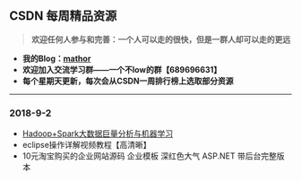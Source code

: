 ## CSDN 每周精品资源
> **欢迎任何人参与和完善：一个人可以走的很快，但是一群人却可以走的更远**

* **我的Blog：[mathor](https://www.wmathor.com)**
* **欢迎加入交流学习群——一个不low的群【689696631】**
* **每个星期天更新，每次会从CSDN一周排行榜上选取部分资源**
<hr>

### 2018-9-2
- [Hadoop+Spark大数据巨量分析与机器学习](https://pan.baidu.com/s/1zzTBJPpv0pfjrFxAZlw5zA)
- eclipse操作详解视频教程【高清晰】
- 10元淘宝购买的企业网站源码 企业模板 深红色大气 ASP.NET 带后台完整版本

